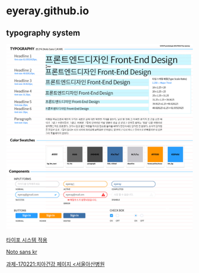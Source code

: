 # eyeray.github.io
## typography system
<img src="https://github.com/eyeray/eyeray.github.io/blob/master/ui_kit/UI_kit_eyeray_upgrade0217.jpg?raw=true" alt="typography system">

[타이포 시스템 적용](https://eyeray.github.io/day04_study/typo_sytem.html)

[Noto sans kr](http://theeluwin.github.io/NotoSansKR-Hestia/)

[과제-170221:치아건강 페이지 &lt;서울아산병원](https://eyeray.github.io/day05_study/lecture/medicalview.html)

